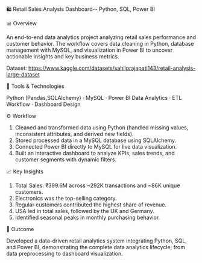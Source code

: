 🛍️ Retail Sales Analysis Dashboard-- Python, SQL, Power BI

📊 Overview

An end-to-end data analytics project analyzing retail sales performance and customer behavior. The workflow covers data cleaning in Python, database management with MySQL, and visualization in Power BI to uncover actionable insights and key business metrics.

Dataset: https://www.kaggle.com/datasets/sahilprajapati143/retail-analysis-large-dataset

🧰 Tools & Technologies

Python (Pandas,SQLAlchemy) · MySQL · Power BI Data Analytics · ETL Workflow · Dashboard Design

⚙️ Workflow

1. Cleaned and transformed data using Python (handled missing values, inconsistent attributes, and derived new fields).
2. Stored processed data in a MySQL database using SQLAlchemy.
3. Connected Power BI directly to MySQL for live data visualization.
4. Built an interactive dashboard to analyze KPIs, sales trends, and customer segments with dynamic filters.

📈 Key Insights

1. Total Sales: ₹399.6M across ~292K transactions and ~86K unique customers.
2. Electronics was the top-selling category.
3. Regular customers contributed the highest share of revenue.
4. USA led in total sales, followed by the UK and Germany.
5. Identified seasonal peaks in monthly purchasing behavior.
   
🚀 Outcome

Developed a data-driven retail analytics system integrating Python, SQL, and Power BI, demonstrating the complete data analytics lifecycle; from data preprocessing to dashboard visualization.
